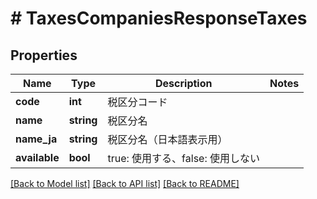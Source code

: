 # # TaxesCompaniesResponseTaxes

## Properties

Name | Type | Description | Notes
------------ | ------------- | ------------- | -------------
**code** | **int** | 税区分コード | 
**name** | **string** | 税区分名 | 
**name_ja** | **string** | 税区分名（日本語表示用） | 
**available** | **bool** | true: 使用する、false: 使用しない | 

[[Back to Model list]](../../README.md#documentation-for-models) [[Back to API list]](../../README.md#documentation-for-api-endpoints) [[Back to README]](../../README.md)


